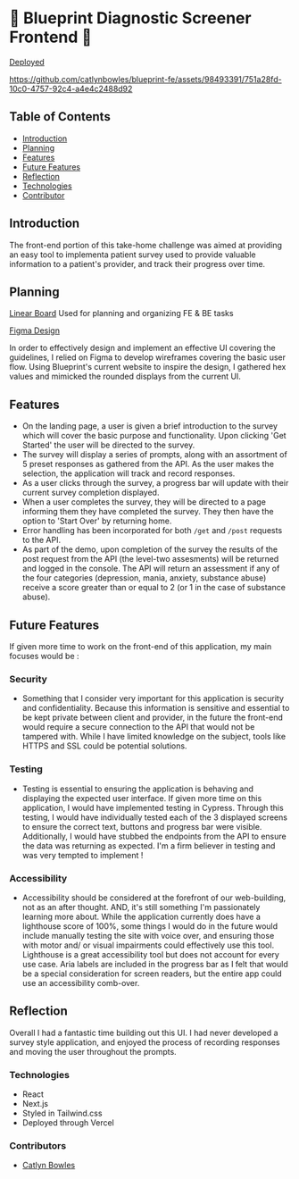 # 👣 Blueprint Diagnostic Screener Frontend 🔵

[Deployed](https://blueprint-fe.vercel.app/)


https://github.com/catlynbowles/blueprint-fe/assets/98493391/751a28fd-10c0-4757-92c4-a4e4c2488d92


## Table of Contents
- [Introduction](#introduction)
- [Planning](#planning)
- [Features](#features)
- [Future Features](#future-features)
- [Reflection](#reflection)
- [Technologies](#technologies)
- [Contributor](#contributors)

## Introduction
The front-end portion of this take-home challenge was aimed at providing an easy tool to implementa patient survey used to provide valuable information to a patient's provider, and track their progress over time. 

## Planning
[Linear Board](https://linear.app/kitty-catlyn/project/blueprint-survey-a43129818358/KIT)
Used for planning and organizing FE & BE tasks

[Figma Design](https://www.figma.com/file/cVVctrUwOEFuZs9Ycvm8TF/blueprint-bp?type=design&node-id=0-1&t=G3ctS8Nj4rkGjGHh-0)

In order to effectively design and implement an effective UI covering the guidelines, I relied on Figma to develop wireframes covering the basic user flow. Using Blueprint's current website to inspire the design, I gathered hex values and mimicked the rounded displays from the current UI. 

## Features
- On the landing page, a user is given a brief introduction to the survey which will cover the basic purpose and functionality. Upon clicking 'Get Started' the user will be directed to the survey. 
- The survey will display a series of prompts, along with an assortment of 5 preset responses as gathered from the API. As the user makes the selection, the application will track and record responses. 
- As a user clicks through the survey, a progress bar will update with their current survey completion displayed. 
- When a user completes the survey, they will be directed to a page informing them they have completed the survey. They then have the option to 'Start Over' by returning home. 
- Error handling has been incorporated for both `/get` and `/post` requests to the API. 
- As part of the demo, upon completion of the survey the results of the post request from the API (the level-two assesments) will be returned and logged in the console. The API will return an assessment if any of the four categories (depression, mania, anxiety, substance abuse) receive a score greater than or equal to 2 (or 1 in the case of substance abuse). 

## Future Features
If given more time to work on the front-end of this application, my main focuses would be : 

### Security 
- Something that I consider very important for this application is security and confidentiality. Because this information is sensitive and essential to be kept private between client and provider, in the future the front-end would require a secure connection to the API that would not be tampered with. While I have limited knowledge on the subject, tools like HTTPS and SSL could be potential solutions. 
 
### Testing 
- Testing is essential to ensuring the application is behaving and displaying the expected user interface. If given more time on this application, I would have implemented testing in Cypress. Through this testing, I would have individually tested each of the 3 displayed screens to ensure the correct text, buttons and progress bar were visible. Additionally, I would have stubbed the endpoints from the API to ensure the data was returning as expected. I'm a firm believer in testing and was very tempted to implement ! 

### Accessibility
- Accessibility should be considered at the forefront of our web-building, not as an after thought. AND, it's still something I'm passionately learning more about. While the application currently does have a lighthouse score of 100%, some things I would do in the future would include manually testing the site with voice over, and ensuring those with motor and/ or visual impairments could effectively use this tool. Lighthouse is a great accessibility tool but does not account for every use case. Aria labels are included in the progress bar as I felt that would be a special consideration for screen readers, but the entire app could use an accessibility comb-over. 

## Reflection
Overall I had a fantastic time building out this UI. I had never developed a survey style application, and enjoyed the process of recording responses and moving the user throughout the prompts. 

### Technologies
- React
- Next.js
- Styled in Tailwind.css
- Deployed through Vercel

### Contributors
- [Catlyn Bowles](https://www.linkedin.com/in/catlyn-bowles/)
